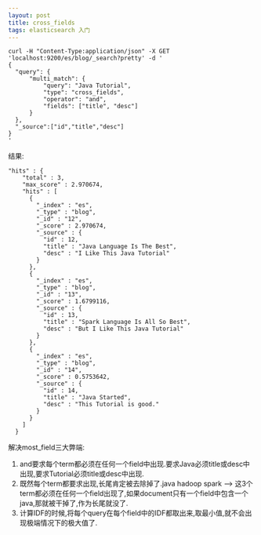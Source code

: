 ```yaml
---
layout: post
title: cross_fields
tags: elasticsearch 入门
---
```


```
curl -H "Content-Type:application/json" -X GET 'localhost:9200/es/blog/_search?pretty' -d '
{
  "query": { 
      "multi_match": {
          "query": "Java Tutorial",
          "type": "cross_fields", 
          "operator": "and",
          "fields": ["title", "desc"]
      }
  },
  "_source":["id","title","desc"]
}
'
```
结果:
```
"hits" : {
    "total" : 3,
    "max_score" : 2.970674,
    "hits" : [
      {
        "_index" : "es",
        "_type" : "blog",
        "_id" : "12",
        "_score" : 2.970674,
        "_source" : {
          "id" : 12,
          "title" : "Java Language Is The Best",
          "desc" : "I Like This Java Tutorial"
        }
      },
      {
        "_index" : "es",
        "_type" : "blog",
        "_id" : "13",
        "_score" : 1.6799116,
        "_source" : {
          "id" : 13,
          "title" : "Spark Language Is All So Best",
          "desc" : "But I Like This Java Tutorial"
        }
      },
      {
        "_index" : "es",
        "_type" : "blog",
        "_id" : "14",
        "_score" : 0.5753642,
        "_source" : {
          "id" : 14,
          "title" : "Java Started",
          "desc" : "This Tutorial is good."
        }
      }
    ]
  }
```
解决most_field三大弊端:
1. and要求每个term都必须在任何一个field中出现.要求Java必须title或desc中出现,要求Tutorial必须title或desc中出现.
2. 既然每个term都要求出现,长尾肯定被去除掉了.java hadoop spark --> 这3个term都必须在任何一个field出现了,如果document只有一个field中包含一个java,那就被干掉了,作为长尾就没了.
3. 计算IDF的时候,将每个query在每个field中的IDF都取出来,取最小值,就不会出现极端情况下的极大值了.
